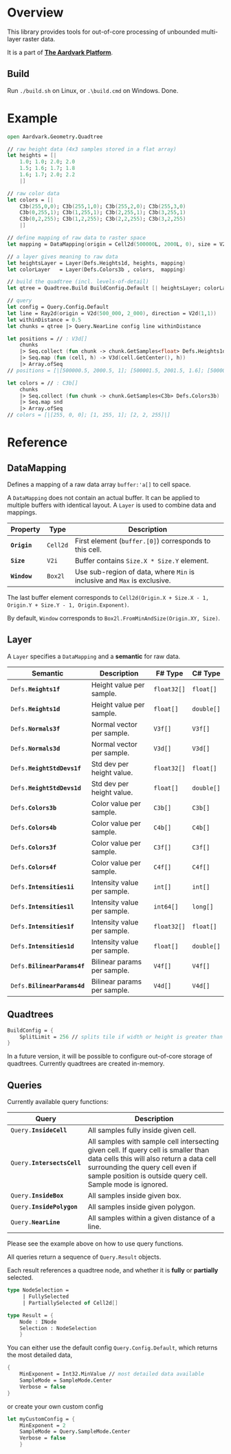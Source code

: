 # Overview
This library provides tools for out-of-core processing of unbounded multi-layer raster data.

It is a part of [**The Aardvark Platform**](https://aardvarkians.com/).

## Build

Run `./build.sh` on Linux, or `.\build.cmd` on Windows. Done.

# Example

```fsharp
open Aardvark.Geometry.Quadtree

// raw height data (4x3 samples stored in a flat array)
let heights = [| 
    1.0; 1.0; 2.0; 2.0
    1.5; 1.6; 1.7; 1.8
    1.6; 1.7; 2.0; 2.2
    |]

// raw color data
let colors = [| 
    C3b(255,0,0); C3b(255,1,0); C3b(255,2,0); C3b(255,3,0)
    C3b(0,255,1); C3b(1,255,1); C3b(2,255,1); C3b(3,255,1)
    C3b(0,2,255); C3b(1,2,255); C3b(2,2,255); C3b(3,2,255)
    |]

// define mapping of raw data to raster space
let mapping = DataMapping(origin = Cell2d(500000L, 2000L, 0), size = V2i(4, 3))

// a layer gives meaning to raw data
let heightsLayer = Layer(Defs.Heights1d, heights, mapping)
let colorLayer   = Layer(Defs.Colors3b , colors,  mapping)

// build the quadtree (incl. levels-of-detail)
let qtree = Quadtree.Build BuildConfig.Default [| heightsLayer; colorLayer |]

// query
let config = Query.Config.Default
let line = Ray2d(origin = V2d(500_000, 2_000), direction = V2d(1,1))
let withinDistance = 0.5
let chunks = qtree |> Query.NearLine config line withinDistance

let positions = // : V3d[]
    chunks 
    |> Seq.collect (fun chunk -> chunk.GetSamples<float> Defs.Heights1d)
    |> Seq.map (fun (cell, h) -> V3d(cell.GetCenter(), h))
    |> Array.ofSeq
// positions = [|[500000.5, 2000.5, 1]; [500001.5, 2001.5, 1.6]; [500002.5, 2002.5, 2]|]

let colors = // : C3b[]
    chunks
    |> Seq.collect (fun chunk -> chunk.GetSamples<C3b> Defs.Colors3b)
    |> Seq.map snd
    |> Array.ofSeq
// colors = [|[255, 0, 0]; [1, 255, 1]; [2, 2, 255]|]
```

# Reference

## DataMapping

Defines a mapping of a raw data array `buffer:'a[]` to cell space.

A `DataMapping` does not contain an actual buffer. It can be applied to multiple buffers with identical layout. A `Layer` is used to combine data and mappings.

Property     | Type        | Description
------------ | ----------- | -----------
**`Origin`** | `Cell2d`    | First element (`buffer.[0]`) corresponds to this cell.
**`Size`**   | `V2i`       | Buffer contains `Size.X * Size.Y` element.
**`Window`** | `Box2l`     | Use sub-region of data, where `Min` is inclusive and `Max` is exclusive.

The last buffer element corresponds to `Cell2d(Origin.X + Size.X - 1, Origin.Y + Size.Y - 1, Origin.Exponent)`.

By default, `Window` corresponds to `Box2l.FromMinAndSize(Origin.XY, Size)`.

## Layer

A `Layer` specifies a `DataMapping` and a **semantic** for raw data.

Semantic | Description | F# Type | C# Type
-------- | ----------- | -------------- | ------
`Defs.`**`Heights1f`** | Height value per sample. | `float32[]` | `float[]` 
`Defs.`**`Heights1d`** | Height value per sample. | `float[]` | `double[]` 
`Defs.`**`Normals3f`** | Normal vector per sample. | `V3f[]` | `V3f[]`
`Defs.`**`Normals3d`** | Normal vector per sample. | `V3d[]` | `V3d[]`
`Defs.`**`HeightStdDevs1f`** | Std dev per height value. | `float32[]` | `float[]`
`Defs.`**`HeightStdDevs1d`** | Std dev per height value. | `float[]` | `double[]`
`Defs.`**`Colors3b`** | Color value per sample. | `C3b[]` | `C3b[]`
`Defs.`**`Colors4b`** | Color value per sample. | `C4b[]` | `C4b[]`
`Defs.`**`Colors3f`** | Color value per sample. | `C3f[]` | `C3f[]`
`Defs.`**`Colors4f`** | Color value per sample. | `C4f[]` | `C4f[]`
`Defs.`**`Intensities1i`** | Intensity value per sample. | `int[]` | `int[]`
`Defs.`**`Intensities1l`** | Intensity value per sample. | `int64[]` | `long[]`
`Defs.`**`Intensities1f`** | Intensity value per sample. | `float32[]` | `float[]`
`Defs.`**`Intensities1d`** | Intensity value per sample. | `float[]` | `double[]`
`Defs.`**`BilinearParams4f`** | Bilinear params per sample. | `V4f[]` | `V4f[]`
`Defs.`**`BilinearParams4d`** | Bilinear params per sample. | `V4d[]` | `V4d[]`

## Quadtrees

```fsharp
BuildConfig = {
    SplitLimit = 256 // splits tile if width or height is greater than 256
}
```

In a future version, it will be possible to configure out-of-core storage of quadtrees.
Currently quadtrees are created in-memory.

## Queries

Currently available query functions:

Query | Description
-------- | -----------
`Query.`**`InsideCell`** | All samples fully inside given cell.
`Query.`**`IntersectsCell`** | All samples with sample cell intersecting given cell. If query cell is smaller than data cells this will also return a data cell surrounding the query cell even if sample position is outside query cell. Sample mode is ignored.
`Query.`**`InsideBox`** | All samples inside given box.
`Query.`**`InsidePolygon`** | All samples inside given polygon.
`Query.`**`NearLine`** | All samples within a given distance of a line.

Please see the example above on how to use query functions. 

All queries return a sequence of `Query.Result` objects.

Each result references a quadtree node, and whether it is **fully** or **partially** selected.

```fsharp
type NodeSelection =
     | FullySelected
     | PartiallySelected of Cell2d[]

type Result = {
    Node : INode
    Selection : NodeSelection
    }
```




You can either use the default config `Query.Config.Default`, which returns the most detailed data,

```fsharp
{ 
    MinExponent = Int32.MinValue // most detailed data available
    SampleMode = SampleMode.Center
    Verbose = false
}
```

or create your own custom config


```fsharp
let myCustomConfig = { 
    MinExponent = 2
    SampleMode = Query.SampleMode.Center
    Verbose = false
    }
```
